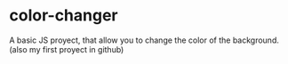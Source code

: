 # color-changer
A basic JS proyect, that allow you to change the color of the background.(also my first proyect in github)
